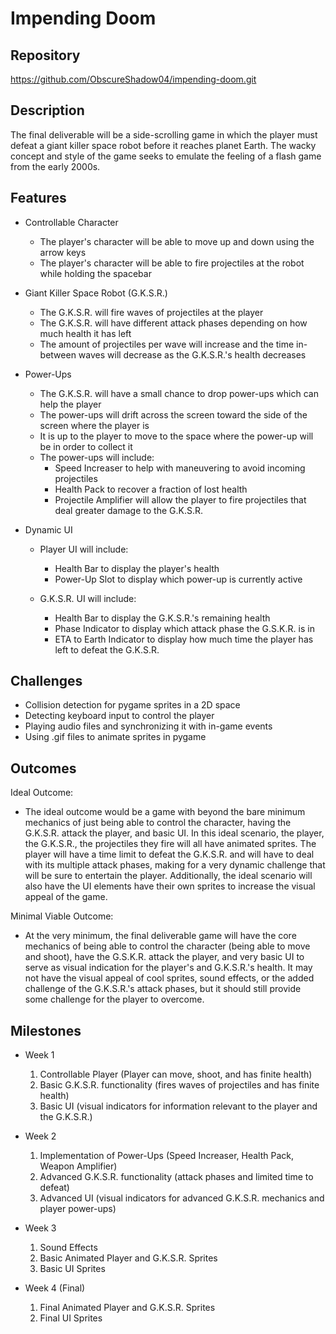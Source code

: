 # Impending Doom

## Repository
<https://github.com/ObscureShadow04/impending-doom.git>

## Description
The final deliverable will be a side-scrolling game in which the player must defeat a giant killer space robot before it reaches planet Earth. The wacky concept and style of the game seeks to emulate the feeling of a flash game from the early 2000s.

## Features
- Controllable Character
	- The player's character will be able to move up and down using the arrow keys
   	- The player's character will be able to fire projectiles at the robot while holding the spacebar

- Giant Killer Space Robot (G.K.S.R.)
	- The G.K.S.R. will fire waves of projectiles at the player
 	- The G.K.S.R. will have different attack phases depending on how much health it has left
	- The amount of projectiles per wave will increase and the time in-between waves will decrease as the G.K.S.R.'s health decreases

- Power-Ups 
	- The G.K.S.R. will have a small chance to drop power-ups which can help the player
	- The power-ups will drift across the screen toward the side of the screen where the player is
	- It is up to the player to move to the space where the power-up will be in order to collect it
 	- The power-ups will include:
		- Speed Increaser to help with maneuvering to avoid incoming projectiles
  		- Health Pack to recover a fraction of lost health
		- Projectile Amplifier will allow the player to fire projectiles that deal greater damage to the G.K.S.R.

- Dynamic UI
	- Player UI will include:
		- Health Bar to display the player's health
  		- Power-Up Slot to display which power-up is currently active
  
	- G.K.S.R. UI will include:
 		- Health Bar to display the G.K.S.R.'s remaining health
   		- Phase Indicator to display which attack phase the G.S.K.R. is in
		- ETA to Earth Indicator to display how much time the player has left to defeat the G.K.S.R.

## Challenges
- Collision detection for pygame sprites in a 2D space
- Detecting keyboard input to control the player
- Playing audio files and synchronizing it with in-game events
- Using .gif files to animate sprites in pygame

## Outcomes
Ideal Outcome:
- The ideal outcome would be a game with beyond the bare minimum mechanics of just being able to control the character, having the G.K.S.R. attack the player, and basic UI. In this ideal scenario, the player, the G.K.S.R., the projectiles they fire will all have animated sprites. The player will have a time limit to defeat the G.K.S.R. and will have to deal with its multiple attack phases, making for a very dynamic challenge that will be sure to entertain the player. Additionally, the ideal scenario will also have the UI elements have their own sprites to increase the visual appeal of the game.

Minimal Viable Outcome:
- At the very minimum, the final deliverable game will have the core mechanics of being able to control the character (being able to move and shoot), have the G.S.K.R. attack the player, and very basic UI to serve as visual indication for the player's and G.K.S.R.'s health. It may not have the visual appeal of cool sprites, sound effects, or the added challenge of the G.K.S.R.'s attack phases, but it should still provide some challenge for the player to overcome.

## Milestones

- Week 1
  1. Controllable Player (Player can move, shoot, and has finite health)
  2. Basic G.K.S.R. functionality (fires waves of projectiles and has finite health)
  3. Basic UI (visual indicators for information relevant to the player and the G.K.S.R.)

- Week 2
  1. Implementation of Power-Ups (Speed Increaser, Health Pack, Weapon Amplifier)
  2. Advanced G.K.S.R. functionality (attack phases and limited time to defeat)
  3. Advanced UI (visual indicators for advanced G.K.S.R. mechanics and player power-ups)

- Week 3
  1. Sound Effects
  2. Basic Animated Player and G.K.S.R. Sprites
  3. Basic UI Sprites

- Week 4 (Final)
  1. Final Animated Player and G.K.S.R. Sprites
  2. Final UI Sprites
